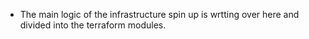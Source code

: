 * The main logic of the infrastructure spin up is wrtting over here and divided into the terraform modules.
  
